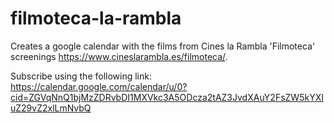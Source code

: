 # filmoteca-la-rambla

Creates a google calendar with the films from Cines la Rambla 'Filmoteca' screenings https://www.cineslarambla.es/filmoteca/. 

Subscribe using the following link:
https://calendar.google.com/calendar/u/0?cid=ZGVqNnQ1bjMzZDRvbDI1MXVkc3A5ODcza2tAZ3JvdXAuY2FsZW5kYXIuZ29vZ2xlLmNvbQ
